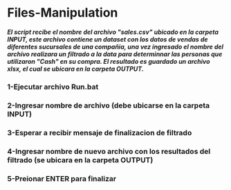 # Files-Manipulation

***El script recibe el nombre del archivo "sales.csv" ubicado en la carpeta INPUT, este archivo contiene un dataset con los datos de vendas de diferentes sucursales de una compañia, una vez ingresado el nombre del archivo realizara un filtrado a la data para determinnar las personas que utilizaron "Cash" en su compra. El resultado es guardado un archivo xlsx, el cual se ubicara en la carpeta OUTPUT.***

### 1-Ejecutar archivo Run.bat
### 2-Ingresar nombre de archivo (debe ubicarse en la carpeta INPUT)
### 3-Esperar a recibir mensaje de finalizacion de filtrado
### 4-Ingresar nombre de nuevo archivo con los resultados del filtrado (se ubicara en la carpeta OUTPUT)
### 5-Preionar ENTER para finalizar
